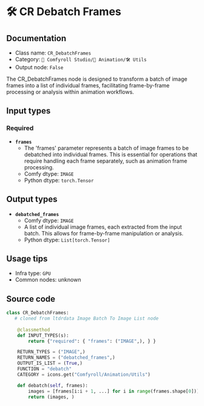 # 🛠️ CR Debatch Frames
## Documentation
- Class name: `CR_DebatchFrames`
- Category: `🧩 Comfyroll Studio/🎥 Animation/🛠️ Utils`
- Output node: `False`

The CR_DebatchFrames node is designed to transform a batch of image frames into a list of individual frames, facilitating frame-by-frame processing or analysis within animation workflows.
## Input types
### Required
- **`frames`**
    - The 'frames' parameter represents a batch of image frames to be debatched into individual frames. This is essential for operations that require handling each frame separately, such as animation frame processing.
    - Comfy dtype: `IMAGE`
    - Python dtype: `torch.Tensor`
## Output types
- **`debatched_frames`**
    - Comfy dtype: `IMAGE`
    - A list of individual image frames, each extracted from the input batch. This allows for frame-by-frame manipulation or analysis.
    - Python dtype: `List[torch.Tensor]`
## Usage tips
- Infra type: `GPU`
- Common nodes: unknown


## Source code
```python
class CR_DebatchFrames:
   # cloned from ltdrdata Image Batch To Image List node
   
    @classmethod
    def INPUT_TYPES(s):
        return {"required": { "frames": ("IMAGE",), } }

    RETURN_TYPES = ("IMAGE",)
    RETURN_NAMES = ("debatched_frames",)
    OUTPUT_IS_LIST = (True,)
    FUNCTION = "debatch"
    CATEGORY = icons.get("Comfyroll/Animation/Utils")

    def debatch(self, frames):
        images = [frames[i:i + 1, ...] for i in range(frames.shape[0])]
        return (images, )

```
